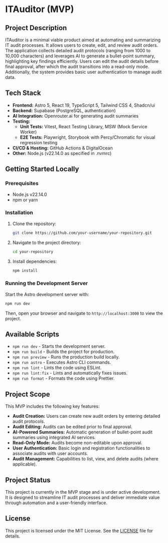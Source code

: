 # ITAuditor (MVP)

## Project Description

ITAuditor is a minimal viable product aimed at automating and summarizing IT audit processes. It allows users to create, edit, and review audit orders. The application collects detailed audit protocols (ranging from 1000 to 10,000 characters) and leverages AI to generate a bullet-point summary, highlighting key findings efficiently. Users can edit the audit details before final approval, after which the audit transitions into a read-only mode. Additionally, the system provides basic user authentication to manage audit data.

## Tech Stack

- **Frontend:** Astro 5, React 19, TypeScript 5, Tailwind CSS 4, Shadcn/ui
- **Backend:** Supabase (PostgreSQL, authentication)
- **AI Integration:** Openrouter.ai for generating audit summaries
- **Testing:** 
  - **Unit Tests:** Vitest, React Testing Library, MSW (Mock Service Worker)
  - **E2E Tests:** Playwright, Storybook with Percy/Chromatic for visual regression testing
- **CI/CD & Hosting:** GitHub Actions & DigitalOcean
- **Other:** Node.js (v22.14.0 as specified in .nvmrc)

## Getting Started Locally

### Prerequisites

- Node.js v22.14.0
- npm or yarn

### Installation

1. Clone the repository:
   ```bash
   git clone https://github.com/your-username/your-repository.git
   ```
2. Navigate to the project directory:
   ```bash
   cd your-repository
   ```
3. Install dependencies:
   ```bash
   npm install
   ```

### Running the Development Server

Start the Astro development server with:

```bash
npm run dev
```

Then, open your browser and navigate to `http://localhost:3000` to view the project.

## Available Scripts

- `npm run dev` - Starts the development server.
- `npm run build` - Builds the project for production.
- `npm run preview` - Runs the production build locally.
- `npm run astro` - Executes Astro CLI commands.
- `npm run lint` - Lints the code using ESLint.
- `npm run lint:fix` - Lints and automatically fixes issues.
- `npm run format` - Formats the code using Prettier.

## Project Scope

This MVP includes the following key features:

- **Audit Creation:** Users can create new audit orders by entering detailed audit protocols.
- **Audit Editing:** Audits can be edited prior to final approval.
- **AI-Powered Summaries:** Automatic generation of bullet-point audit summaries using integrated AI services.
- **Read-Only Mode:** Audits become non-editable upon approval.
- **User Authentication:** Basic login and registration functionalities to associate audits with user accounts.
- **Audit Management:** Capabilities to list, view, and delete audits (where applicable).

## Project Status

This project is currently in the MVP stage and is under active development. It is designed to streamline IT audit processes and deliver immediate value through automation and a user-friendly interface.

## License

This project is licensed under the MIT License. See the [LICENSE](LICENSE) file for details.
